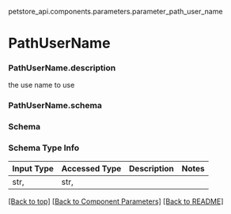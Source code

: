 <a name="top"></a>
petstore_api.components.parameters.parameter_path_user_name
# PathUserName

### <a id="parameter_path_user_namedescription" >PathUserName.description</a>
the use name to use
### <a id="parameter_path_user_nameschema" >PathUserName.schema</a>
### Schema

### Schema Type Info
Input Type | Accessed Type | Description | Notes
------------ | ------------- | ------------- | -------------
str,  | str,  |  |

[[Back to top]](#top) [[Back to Component Parameters]](../../../README.md#Component-Parameters) [[Back to README]](../../../README.md)
